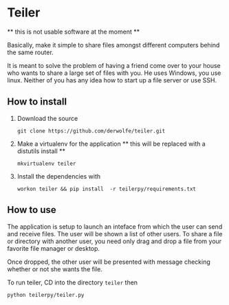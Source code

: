 Teiler
======
** this is not usable software at the moment **

Basically, make it simple to share files amongst different computers behind the same router.

It is meant to solve the problem of having a friend come over to your house who wants to share a large
set of files with you. He uses Windows, you use linux. Neither of you has any idea how to start up a file server or use SSH. 

How to install
--------------
1. Download the source

    `git clone https://github.com/derwolfe/teiler.git`

2. Make a virtualenv for the application ** this will be replaced with a distutils install **

    `mkvirtualenv teiler`

3. Install the dependencies with  

    `workon teiler && pip install  -r teilerpy/requirements.txt`



How to use
---------
The application is setup to launch an inteface from which the user can send and receive files. The user will be shown a list of other users. To share a file or directory with another user, you need only drag and drop a file from your favorite file manager or desktop. 

Once dropped, the other user will be presented with message checking whether or not she wants the file.

To run teiler, CD into the directory `teiler` then

`python teilerpy/teiler.py` 
